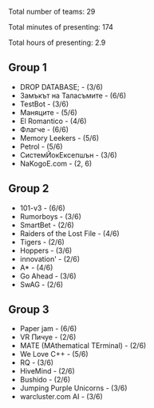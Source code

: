 Total number of teams: 29

Total minutes of presenting: 174

Total hours of presenting: 2.9

## Group 1

* DROP DATABASE; - (3/6)
* Замъкът на Таласъмите - (6/6)
* TestBot - (3/6)
* Маняците - (5/6)
* El Romantico - (4/6)
* Флагче - (6/6)
* Memory Leekers - (5/6)
* Petrol - (5/6)
* СистемЙокЕксепшън - (3/6)
* NaKogoE.com - (2, 6)


## Group 2

* 101-v3 - (6/6)
* Rumorboys - (3/6)
* SmartBet - (2/6)
* Raiders of the Lost File - (4/6)
* Tigers - (2/6)
* Hoppers - (3/6)
* innovation' - (2/6)
* A* - (4/6)
* Go Ahead - (3/6)
* SwAG - (2/6)


## Group 3

* Paper jam - (6/6)
* VR Пичуе - (2/6)
* MATE (MАthematical TЕrminal) - (2/6)
* We Love C++ - (5/6)
* RQ - (3/6)
* HiveMind - (2/6)
* Bushido - (2/6)
* Jumping Purple Unicorns - (3/6)
* warcluster.com AI - (3/6)

